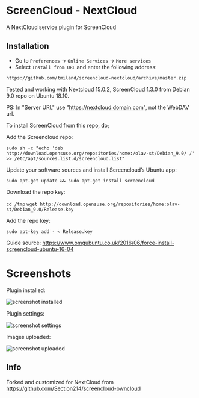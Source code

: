 # ScreenCloud - NextCloud

A NextCloud service plugin for ScreenCloud

## Installation

* Go to `Preferences` -> `Online Services` -> `More services`
* Select `Install from URL` and enter the following address:

```
https://github.com/tmiland/screencloud-nextcloud/archive/master.zip
```
Tested and working with Nextcloud 15.0.2, ScreenCloud 1.3.0 from Debian 9.0 repo on Ubuntu 18.10.

PS: In "Server URL" use "https://nextcloud.domain.com", not the WebDAV url.

To install ScreenCloud from this repo, do;

Add the Screencloud repo:

`sudo sh -c "echo 'deb http://download.opensuse.org/repositories/home:/olav-st/Debian_9.0/ /' >> /etc/apt/sources.list.d/screencloud.list"`

Update your software sources and install Screencloud’s Ubuntu app:

`sudo apt-get update && sudo apt-get install screencloud`

Download the repo key:

`cd /tmp`
`wget http://download.opensuse.org/repositories/home:olav-st/Debian_9.0/Release.key`

Add the repo key:

`sudo apt-key add - < Release.key`

Guide source: https://www.omgubuntu.co.uk/2016/06/force-install-screencloud-ubuntu-16-04

# Screenshots

Plugin installed:

![screenshot installed](https://raw.githubusercontent.com/tmiland/screencloud-nextcloud/master/Screenshot%20at%2017_56_41.png?raw=true "Plugin installed")

Plugin settings:

![screenshot settings](https://raw.githubusercontent.com/tmiland/screencloud-nextcloud/master/Screenshot%20at%2018_06_39.png?raw=true "Plugin settings")

Images uploaded:

![screenshot uploaded](https://raw.githubusercontent.com/tmiland/screencloud-nextcloud/master/Screenshot%20at%2018_14_08.png?raw=true "Images uploaded")

## Info

Forked and customized for NextCloud from https://github.com/Section214/screencloud-owncloud
